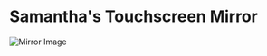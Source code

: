 # Samantha's Touchscreen Mirror 
![Mirror Image](https://github.com/samanthaaucoin08/p2.Samantha.Aucoin/blob/main/IMG_1030.png)
